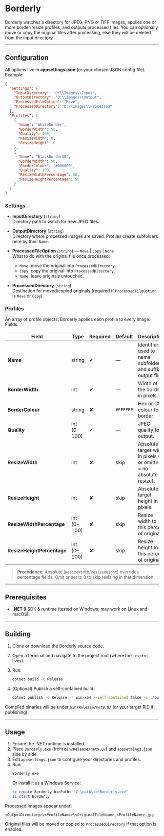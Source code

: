 ﻿# Borderly

Borderly watches a directory for JPEG, PNG or TIFF images, applies one or more border/resize profiles, and outputs processed files. You can optionally move or copy the original files after processing, else they will be deleted from the input directory.

---

## Configuration

All options live in **appsettings.json** (or your chosen JSON config file). Example:

```json
{
  "Settings": {
    "InputDirectory": "D:\\Images\\Input",
    "OutputDirectory": "D:\\Images\\Output",
    "ProcessedFileOption": "Move",
    "ProcessedDirectory": "D:\\Images\\Processed"
  },
  "Profiles": [
    {
      "Name": "WhiteBorder",
      "BorderWidth": 50,
      "Quality": 100,
      "ResizeWidth": 0,
      "ResizeHeight": 0
    },
    {
      "Name": "BlackBorder50",
      "BorderWidth": 50,
      "BorderColour": "#000000",
      "Quality": 100,
      "ResizeWidthPercentage": 50,
      "ResizeHeightPercentage": 50
    }
  ]
}
```

### Settings

- **InputDirectory** (`string`)\
  Directory path to watch for new JPEG files.

- **OutputDirectory** (`string`)\
  Directory where processed images are saved. Profiles create subfolders here by their `Name`.

- **ProcessedFileOption** (`string`) — `Move` | `Copy` | `None`\
  What to do with the original file once processed:

  - `Move`: move the original into `ProcessedDirectory`.
  - `Copy`: copy the original into `ProcessedDirectory`.
  - `None`: leave originals untouched.

- **ProcessedDirectory** (`string`)\
  Destination for moved/copied originals (required if `ProcessedFileOption` is `Move` or `Copy`).

### Profiles

An array of profile objects; Borderly applies each profile to every image. Fields:

| Field                      | Type        | Required | Default   | Description                                                          |
| -------------------------- | ----------- | -------- | --------- | -------------------------------------------------------------------- |
| **Name**                   | string      | ✔        | —         | Identifier; used to name subfolder and suffix output files.          |
| **BorderWidth**            | int         | ✔        | —         | Width of the border in pixels.                                       |
| **BorderColour**           | string      | ✘        | `#FFFFFF` | Hex or CSS colour for border.                                        |
| **Quality**                | int (0–100) | ✔        | —         | JPEG quality for output.                                             |
| **ResizeWidth**            | int         | ✘        | skip      | Absolute target width in pixels (0 or omitted = no absolute resize). |
| **ResizeHeight**           | int         | ✘        | skip      | Absolute target height in pixels.                                    |
| **ResizeWidthPercentage**  | int (0–100) | ✘        | skip      | Resize width to this percent of original.                            |
| **ResizeHeightPercentage** | int (0–100) | ✘        | skip      | Resize height to this percent of original.                           |

> **Precedence**: Absolute (`ResizeWidth`/`ResizeHeight`) overrides percentage fields. Omit or set to 0 to skip resizing in that dimension.

---

## Prerequisites

- **.NET 9** SDK & runtime (tested on Windows; may work on Linux and macOS).

---

## Building

1. Clone or download the Borderly source code.

2. Open a terminal and navigate to the project root (where the `.csproj` lives).

3. Run:

   ```bash
   dotnet build -c Release
   ```

4. (Optional) Publish a self-contained build:

   ```bash
   dotnet publish -c Release -r win-x64 --self-contained false -o ./publish
   ```

Compiled binaries will be under `bin/Release/net9.0/` (or your target RID if publishing).

---

## Usage

1. Ensure the .NET runtime is installed.
2. Place `Borderly.exe` (from `bin/Release/net9.0/`) and `appsettings.json` side by side.
3. Edit `appsettings.json` to configure your directories and profiles.
4. Run:
   ```bash
   Borderly.exe
   ```
   Or install it as a Windows Service:
   ```powershell
   sc create Borderly binPath= "C:\path\to\Borderly.exe"
   sc start Borderly
   ```

Processed images appear under:

```
<OutputDirectory>\<ProfileName>\<OriginalFileName>_<ProfileName>.jpg
```

Original files will be moved or copied to `ProcessedDirectory` if that option is enabled.

